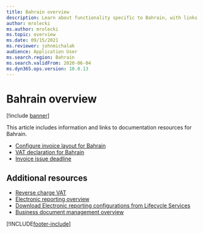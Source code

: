 ```yaml
---
title: Bahrain overview
description: Learn about functionality specific to Bahrain, with links to documentation resources for Bahrain, including links to resources about invoices.
author: mrolecki
ms.author: mrolecki
ms.topic: overview
ms.date: 09/15/2021
ms.reviewer: johnmichalak
audience: Application User
ms.search.region: Bahrain
ms.search.validFrom: 2020-06-04
ms.dyn365.ops.version: 10.0.13
---
```


# Bahrain overview

[!include [banner](../../includes/banner.md)]

This article includes information and links to documentation resources for Bahrain.

- [Configure invoice layout for Bahrain](emea-bhr-invoice-layout.md)
- [VAT declaration for Bahrain](emea-bhr-vat-declaration.md)
- [Invoice issue deadline](../global/gcc-invoice-issue-deadline.md)

## Additional resources

- [Reverse charge VAT](../global/emea-reverse-charge.md)
- [Electronic reporting overview](../../../fin-ops-core/dev-itpro/analytics/general-electronic-reporting.md)
- [Download Electronic reporting configurations from Lifecycle Services](../../../fin-ops-core/dev-itpro/analytics/download-electronic-reporting-configuration-lcs.md)
- [Business document management overview](../../../fin-ops-core/dev-itpro/analytics/er-business-document-management.md)


[!INCLUDE[footer-include](../../../includes/footer-banner.md)]
